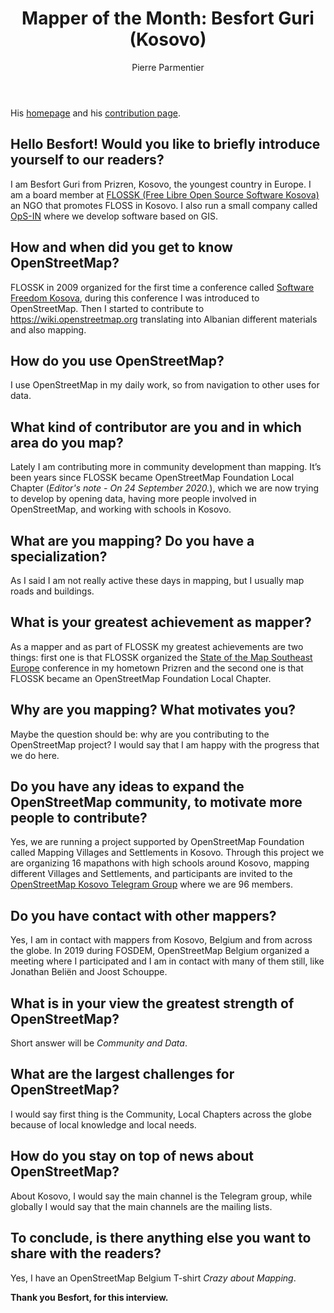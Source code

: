 ﻿---
title: "Mapper of the Month: Besfort Guri (Kosovo)"
featured:
layout: post
category: motm
author: Pierre Parmentier
lang: en
---

His [homepage](https://www.openstreetmap.org/user/BesfortGuri) and his [contribution page](https://hdyc.neis-one.org/?BesfortGuri).

## Hello Besfort! Would you like to briefly introduce yourself to our readers?

I am Besfort Guri from Prizren, Kosovo, the youngest country in Europe. I am a board member at [FLOSSK (Free Libre Open Source Software Kosova)][1] an NGO that promotes FLOSS in Kosovo. I also run a small company called [OpS-IN][2] where we develop software based on GIS.

## How and when did you get to know OpenStreetMap?

FLOSSK in 2009 organized for the first time a conference called [Software Freedom Kosova][3], during this conference I was introduced to OpenStreetMap. Then I started to contribute to <https://wiki.openstreetmap.org> translating into Albanian different materials and also mapping.

## How do you use OpenStreetMap?

I use OpenStreetMap in my daily work, so from navigation to other uses for data.

## What kind of contributor are you and in which area do you map?

Lately I am contributing more in community development than mapping. It’s been years since FLOSSK became OpenStreetMap Foundation Local Chapter (*Editor's note - On 24 September 2020.*), which we are now trying to develop by opening data, having more people involved in OpenStreetMap, and working with schools in Kosovo.

## What are you mapping? Do you have a specialization?

As I said I am not really active these days in mapping, but I usually map roads and buildings.

## What is your greatest achievement as mapper?

As a mapper and as part of FLOSSK my greatest achievements are two things: first one is that FLOSSK organized the [State of the Map Southeast Europe][4] conference in my hometown Prizren and the second one is that FLOSSK became an OpenStreetMap Foundation Local Chapter.

## Why are you mapping? What motivates you?

Maybe the question should be: why are you contributing to the OpenStreetMap project? I would say that I am happy with the progress that we do here.

## Do you have any ideas to expand the OpenStreetMap community, to motivate more people to contribute?

Yes, we are running a project supported by OpenStreetMap Foundation called Mapping Villages and Settlements in Kosovo. Through this project we are organizing 16 mapathons with high schools around Kosovo, mapping different Villages and Settlements, and participants are invited to the [OpenStreetMap Kosovo Telegram Group][5] where we are 96 members.

## Do you have contact with other mappers?

Yes, I am in contact with mappers from Kosovo, Belgium and from across the globe. In 2019 during FOSDEM, OpenStreetMap Belgium organized a meeting where I participated and I am in contact with many of them still, like Jonathan Beliën and Joost Schouppe.

## What is in your view the greatest strength of OpenStreetMap?

Short answer will be _Community and Data_.

## What are the largest challenges for OpenStreetMap?

I would say first thing is the Community, Local Chapters across the globe because of local knowledge and local needs.

## How do you stay on top of news about OpenStreetMap?

About Kosovo, I would say the main channel is the Telegram group, while globally I would say that the main channels are the mailing lists.

## To conclude, is there anything else you want to share with the readers?

Yes, I have an OpenStreetMap Belgium T-shirt _Crazy about Mapping_.

**Thank you Besfort, for this interview.**

[1]: https://www.flossk.org
[2]: https://ops-in.net/
[3]: https://sfk.flossk.org/
[4]: https://sotmsee.org/
[5]: https://t.me/osmkosovo
